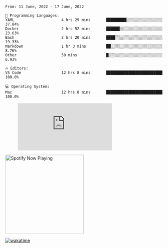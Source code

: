 <!--START_SECTION:waka-->
```text
From: 11 June, 2022 - 17 June, 2022

💬 Programming Languages: 
YAML                     4 hrs 29 mins       █████████░░░░░░░░░░░░░░░░   37.04% 
Docker                   2 hrs 52 mins       ██████░░░░░░░░░░░░░░░░░░░   23.63% 
Bash                     2 hrs 20 mins       ████░░░░░░░░░░░░░░░░░░░░░   19.33% 
Markdown                 1 hr 3 mins         ██░░░░░░░░░░░░░░░░░░░░░░░   8.76% 
Other                    50 mins             █░░░░░░░░░░░░░░░░░░░░░░░░   6.93%

🔥 Editors: 
VS Code                  12 hrs 8 mins       █████████████████████████   100.0%

💻 Operating System: 
Mac                      12 hrs 8 mins       █████████████████████████   100.0%

```


<!--END_SECTION:waka-->

<figure><embed src="https://wakatime.com/share/@gregnrobinson/001c6d31-0c95-44f9-b6d7-9fd705354f62.svg"></embed></figure>

[<img src="https://spotify-playing-gregnrobinson.vercel.app/api/spotify/?background_color=transparent&border_color=transparent" alt="Spotify Now Playing" width="250" />](https://open.spotify.com/user/gregnrobinson-ca)

[![wakatime](https://wakatime.com/badge/user/37718f76-572e-4513-b2c5-41c4d93d287a.svg)](https://wakatime.com/@37718f76-572e-4513-b2c5-41c4d93d287a)



